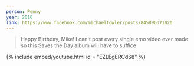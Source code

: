 ```yaml
---
person: Penny
year: 2016
link: https://www.facebook.com/michaelfowler/posts/845896071020
---
```

> Happy Birthday, Mike! I can't post every single emo video ever made so this Saves the Day album will have to suffice

{% include embed/youtube.html id = "EZLEgERCdS8" %}
